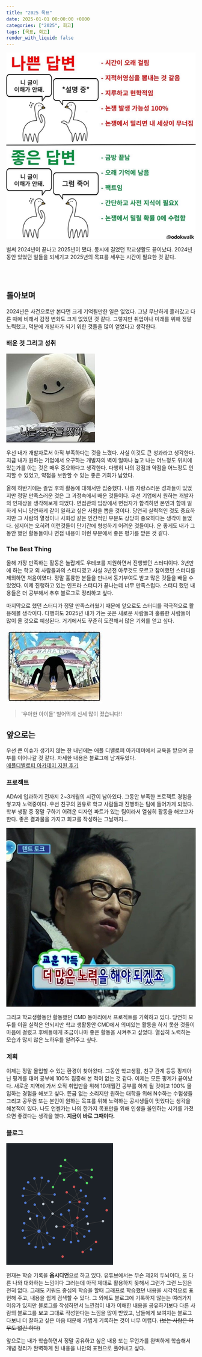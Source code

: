 ```yaml
---
title: "2025 목표"
date: 2025-01-01 00:00:00 +0800
categories: ["2025", 회고]
tags: [목표, 회고]
render_with_liquid: false
---
```


![1](/assets/img/welcome/welcome1.jpg)

벌써 2024년이 끝나고 2025년이 됐다. 동시에 길었던 학교생활도 끝이났다. 2024년 동안 있었던 일들을 되세기고 2025년의 목표를 세우는 시간이 필요한 것 같다.

<br><br>

## 돌아보며

2024년은 사건으로만 본다면 크게 기억될만한 일은 없었다. 그냥 무난하게 흘러갔고 다른 때에 비해서 감정 변화도 크게 없었던 것 같다. 그렇지만 취업이나 미래를 위해 정말 노력했고, 덕분에 개발자가 되기 위한 것들을 많이 얻었다고 생각한다.


### 배운 것 그리고 성취

![2](/assets/img/welcome/welcome2.jpg)

우선 내가 개발자로서 아직 부족하다는 것을 느꼈다. 사실 이것도 큰 성과라고 생각한다. 지금 내가 원하는 기업에서 요구하는 개발자의 벽이 얼마나 높고 나는 어느정도 위치에 있는가를 아는 것은 매우 중요하다고 생각한다. 다행히 나의 강점과 약점을 어느정도 인지할 수 있었고, 약점을 보완할 수 있는 좋은 기회가 남았다.

올해 하반기에는 졸업 후의 활동에 대해서만 집중했다. 나름 자랑스러운 성과들이 있었지만 정말 만족스러운 것은 그 과정속에서 배운 것들이다. 우선 기업에서 원하는 개발자의 인재상을 생각해보게 되었다. 면접관의 입장에서 면접자가 합격하면 본인과 함께 일하게 되니 당연하게 같이 일하고 싶은 사람을 뽑을 것이다. 당연히 실력적인 것도 중요하지만 그 사람의 열정이나 사회성 같은 인간적인 부분도 상당히 중요하다는 생각이 들었다. 심지어는 오히려 이런것들이 단기간에 형성하기 어려운 것들이다. 운 좋게도 내가 그동안 했던 활동들이나 면접 내용이 이런 부분에서 좋은 평가를 받은 것 같다.

### The Best Thing

올해 가장 만족하는 활동은 놀랍게도 우테코를 지원하면서 진행했던 스터디이다. 3년만에 하는 학교 외 사람들과의 스터디였고 사실 3년전 아무것도 모르고 참여했던 스터디를 제외하면 처음이였다. 정말 훌륭한 분들을 만나서 동기부여도 받고 많은 것들을 배울 수 있었다. 이제 진행하고 있는 인프라 스터디가 끝나는데 너무 만족스럽다. 스터디 했던 내용들은 더 공부해서 추후 블로그로 정리하고 싶다.

마지막으로 했던 스터디가 정말 만족스러웠기 때문에 앞으로도 스터디를 적극적으로 활용해볼 생각이다. 다행히도 2025년 내가 가는 곳은 새로운 사람들과 훌륭한 사람들이 많이 올 것으로 예상된다. 거기에서도 꾸준히 도전해서 많은 기회를 얻고 싶다.

![3](/assets/img/welcome/welcome3.jpg)

> '우아한 아이들' 빌어먹게 신세 많이 졌습니다!!

## 앞으로는

우선 큰 이슈가 생기지 않는 한 내년에는 애플 디벨로퍼 아카데미에서 교육을 받으며 공부를 이어나갈 것 같다. 자세한 내용은 블로그에 남겨두었다. <br>
[애플디벨로퍼 아카데미 지원 후기](https://seongm1n.github.io/posts/apple-developer-academe/) 

### 프로젝트

ADA에 입과하기 전까지 2~3개월의 시간이 남아있다. 그동안 부족한 프로젝트 경험을 쌓고자 노력중이다. 우선 친구의 권유로 학교 사람들과 진행하는 팀에 들어가게 되었다. 학부 생활 중 정말 구하기 어려운 디자인 파트가 있는 팀이라서 열심히 활동을 해보고자 한다. 좋은 결과물을 가지고 회고를 작성하는 그날까지...

![4](/assets/img/welcome/welcome4.jpg)

그리고 학교생활동안 활동했던 CMD 동아리에서 프로젝트를 기획하고 있다. 당연히 모두를 이끌 실력은 안되지만 학교 생활동안 CMD에서 의미있는 활동을 하지 못한 것들이 마음에 걸렸고 후배들에게 조금이나마 좋은 활동을 시켜주고 싶었다. 열심히 노력하는 모습과 많지 않은 노하우를 알려주고 싶다.

### 계획

이제는 정말 몰입할 수 있는 환경이 찾아왔다. 그동안 학교생활, 친구 관계 등등 핑계아닌 핑계를 대며 공부에 100% 집중해 본 적이 없는 것 같다. 이제는 모든 핑계가 끝이났다. 새로운 지역에 가서 오직 취업만을 위해 10개월간 공부를 하게 될 것이고 100% 몰입하는 경험을 해보고 싶다. 뜬금 없는 소리지만 원하는 대학을 위해 N수하는 수험생들 그리고 공무원 또는 본인이 원하는 목표를 위해 노력하는 공시생들이 멋있다는 생각을 해본적이 있다. 나도 언젠가는 나의 한가지 목표만을 위해 인생을 올인하는 시기를 가졌으면 좋겠다는 생각을 했다. **지금이 바로 그때이다.**

### 블로그

![5](/assets/img/welcome/opsidian.png)

현재는 학습 기록을 **옵시디언**으로 하고 있다. 유튜브에서는 무슨 제2의 두뇌이다, 또 다른 나와 대화하는 느낌이다 그러는데 아직 제대로 활용하지 못해서 그런가 그런 느낌은 전혀 없다. 그래도 키워드 중심의 학습을 할때 그래프로 학습했던 내용을 시각적으로 표현해 주고, 내용을 쉽게 검색할 수 있다. 그 외에도 블로그에 기록하지 않는는 여러가지 이유가 있지만 블로그를 작성하면서 느낀점이 내가 이해한 내용을 공유하기보다 다른 사람의 블로그를 보고 그대로 작성한다는 느낌을 많이 받았고, 남들에게 보여지는 블로그다보니 더 잘하고 싶은 마음 때문에 가볍게 기록하는 것이 너무 어렵다. ~~(보는 사람은 아무도 없긴 하다)~~ 

앞으로는 내가 학습하면서 정말 공유하고 싶은 내용 또는 무언가를 완벽하게 학습해서 개념 정리가 완벽하게 된 내용을 나만의 표현으로 풀어내고 싶다.